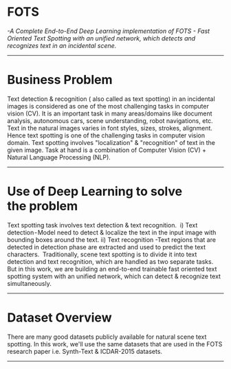 # FOTS
_-A Complete End-to-End Deep Learning implementation of FOTS - Fast Oriented Text Spotting with an unified network, which detects and recognizes text in an incidental scene._



---


# **Business Problem**
Text detection & recognition ( also called as text spotting) in an incidental images is considered as one of the most challenging tasks in computer vision (CV). It is an important task in many areas/domains like document analysis, autonomous cars, scene understanding, robot navigations, etc. Text in the natural images varies in font styles, sizes, strokes, alignment. Hence text spotting is one of the challenging tasks in computer vision domain.
Text spotting involves "localization" & "recognition" of text in the given image. Task at hand is a combination of Computer Vision (CV) + Natural Language Processing (NLP).



---


# **Use of Deep Learning to solve the problem**
Text spotting task involves text detection & text recognition. 
i) Text detection - Model need to detect & localize the text in the input image with bounding boxes around the text.
ii) Text recognition -Text regions that are detected in detection phase are extracted and used to predict the text characters. 
Traditionally, scene text spotting is to divide it into text detection and text recognition, which are handled as two separate tasks. But in this work, we are building  an end-to-end trainable fast oriented text spotting system with an unified network,  which can detect & recognize text simultaneously.



---



# **Dataset Overview**
There are many good datasets publicly available for natural scene text spotting. In this work, we'll use the same datasets that are used in the FOTS research paper i.e. Synth-Text & ICDAR-2015 datasets.



---

